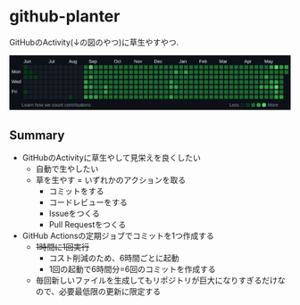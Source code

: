 # github-planter

GitHubのActivity(↓の図のやつ)に草生やすやつ.

<img src="./contributions.png" width="600px"/>

## Summary

* GitHubのActivityに草生やして見栄えを良くしたい
  * 自動で生やしたい
  * 草を生やす = いずれかのアクションを取る
    * コミットをする
    * コードレビューをする
    * Issueをつくる
    * Pull Requestをつくる
* GitHub Actionsの定期ジョブでコミットを1つ作成する
  * ~~1時間に1回実行~~
    * コスト削減のため、6時間ごとに起動
    * 1回の起動で6時間分=6回のコミットを作成する
  * 毎回新しいファイルを生成してもリポジトリが巨大になりすぎるだけなので、必要最低限の更新に限定する
